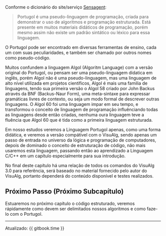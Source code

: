 Conforme o dicionário do site/serviço [Sensagent](http://dicionario.sensagent.com/portugol/pt-pt/):
>Portugol é uma pseudo-linguagem de programação, criada para demonstrar o uso de algoritmos e programação estruturada. Está presente em muitos materiais didáticos de programação, porém mesmo assim não existe um padrão sintático ou léxico para essa linguagem. 

O Portugol pode ser encontrado em diversas ferramentas de ensino, cada um com suas peculiaridades, e também ser chamado por outros nomes como pseudo-código.

Muitos confundem a linguagem Algol (Algoritm Language) com a versão original do Portugol, ou pensam ser uma pseudo-linguagem didatica em inglês, porém Algol não é uma pseudo-linguagem, mas uma linguagem de alto nível utilizada em projetos científicos, Algol é mais uma familia de linguagens, tendo sua primeira versão o Algol 58 criado por John Backus através da BNF (Backus-Naur Form), uma meta-sintaxe para expressar gramáticas livres de contexto, ou seja um modo formal de descrever outras linguagens. O Algol 60 foi uma linguagem impar em seu tempo, e transformou o conceito de linguagem de programação influênciando todas as linguagens desde então criadas, nenhuma oura linguagem teve a fluência que Algol 60 que é tida como a primeira linguagem estruturada.

Em nosso estudos veremos a Linguagem Portugol apenas, como uma forma didática, e veremos a versão compátivel com o VisuAlg, sendo apenas um passo de entrada no universo da lógica e programação de computadores, depois de dominado o conceito de estruturação de código, não mais usaremos esta linguagem, passando então ao aprendizado a Linguagem C/C++ em um capítulo especialmente para sua introdução.

No final deste capítulo há uma relação de todos os comandos do VisuAlg 3.0 para referência, será baseado no material fornecido pelo autor do VisuAlg, portanto dependerá do conteúdo disponível e testes realizados.

## Próximo Passo (Próximo Subcapítulo)
Estuaremos no próximo capítulo o código estruturado, veremos rápidamente como devem ser delimitados nossos algoritmos e como faze-lo com o Portugol.

---
Atualizado: {{ gitbook.time }}




